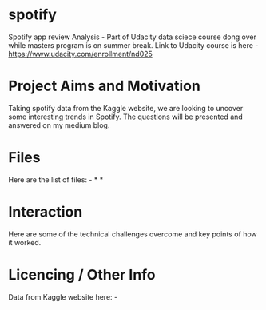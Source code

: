 # spotify
Spotify app review Analysis - 
Part of Udacity data sciece course dong over while masters program is on summer break. Link to Udacity course is here - https://www.udacity.com/enrollment/nd025

# Project Aims and Motivation
Taking spotify data from the Kaggle website, we are looking to uncover some interesting trends in Spotify. 
The questions will be presented and answered on my medium blog. 

# Files 
Here are the list of files: -
  * 
  *

# Interaction 

Here are some of the technical challenges overcome and key points of how it worked. 

# Licencing / Other Info

Data from Kaggle website here: - 
